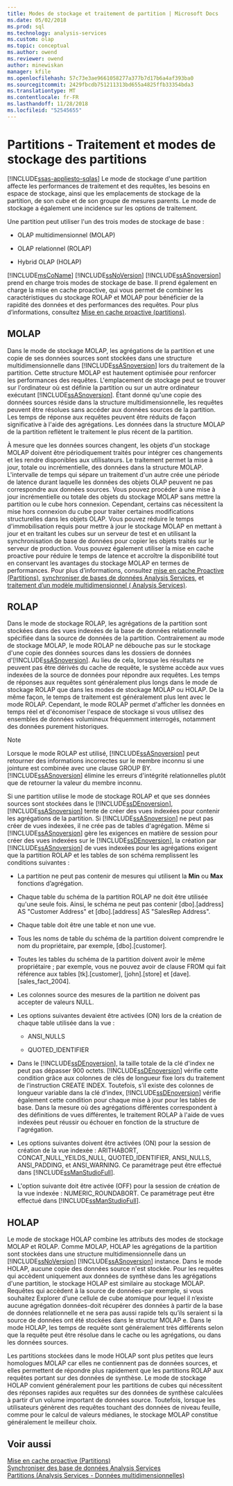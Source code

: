```yaml
---
title: Modes de stockage et traitement de partition | Microsoft Docs
ms.date: 05/02/2018
ms.prod: sql
ms.technology: analysis-services
ms.custom: olap
ms.topic: conceptual
ms.author: owend
ms.reviewer: owend
author: minewiskan
manager: kfile
ms.openlocfilehash: 57c73e3ae9661058277a377b7d17b6a4af393ba0
ms.sourcegitcommit: 2429fbcdb751211313bd655a4825ffb33354bda3
ms.translationtype: MT
ms.contentlocale: fr-FR
ms.lasthandoff: 11/28/2018
ms.locfileid: "52545655"
---
```

# <a name="partitions---partition-storage-modes-and-processing"></a>Partitions - Traitement et modes de stockage des partitions
[!INCLUDE[ssas-appliesto-sqlas](../../includes/ssas-appliesto-sqlas.md)]
  Le mode de stockage d'une partition affecte les performances de traitement et des requêtes, les besoins en espace de stockage, ainsi que les emplacements de stockage de la partition, de son cube et de son groupe de mesures parents. Le mode de stockage a également une incidence sur les options de traitement.  
  
 Une partition peut utiliser l'un des trois modes de stockage de base :  
  
-   OLAP multidimensionnel (MOLAP)  
  
-   OLAP relationnel (ROLAP)  
  
-   Hybrid OLAP (HOLAP)  
  
 [!INCLUDE[msCoName](../../includes/msconame-md.md)] [!INCLUDE[ssNoVersion](../../includes/ssnoversion-md.md)] [!INCLUDE[ssASnoversion](../../includes/ssasnoversion-md.md)] prend en charge trois modes de stockage de base. Il prend également en charge la mise en cache proactive, qui vous permet de combiner les caractéristiques du stockage ROLAP et MOLAP pour bénéficier de la rapidité des données et des performances des requêtes. Pour plus d’informations, consultez [Mise en cache proactive &#40;partitions&#41;](../../analysis-services/multidimensional-models-olap-logical-cube-objects/partitions-proactive-caching.md).  
  
## <a name="molap"></a>MOLAP  
 Dans le mode de stockage MOLAP, les agrégations de la partition et une copie de ses données sources sont stockées dans une structure multidimensionnelle dans [!INCLUDE[ssASnoversion](../../includes/ssasnoversion-md.md)] lors du traitement de la partition. Cette structure MOLAP est hautement optimisée pour renforcer les performances des requêtes. L'emplacement de stockage peut se trouver sur l'ordinateur où est définie la partition ou sur un autre ordinateur exécutant [!INCLUDE[ssASnoversion](../../includes/ssasnoversion-md.md)]. Étant donné qu'une copie des données sources réside dans la structure multidimensionnelle, les requêtes peuvent être résolues sans accéder aux données sources de la partition. Les temps de réponse aux requêtes peuvent être réduits de façon significative à l'aide des agrégations. Les données dans la structure MOLAP de la partition reflètent le traitement le plus récent de la partition.  
  
 À mesure que les données sources changent, les objets d'un stockage MOLAP doivent être périodiquement traités pour intégrer ces changements et les rendre disponibles aux utilisateurs. Le traitement permet la mise à jour, totale ou incrémentielle, des données dans la structure MOLAP. L'intervalle de temps qui sépare un traitement d'un autre crée une période de latence durant laquelle les données des objets OLAP peuvent ne pas correspondre aux données sources. Vous pouvez procéder à une mise à jour incrémentielle ou totale des objets du stockage MOLAP sans mettre la partition ou le cube hors connexion. Cependant, certains cas nécessitent la mise hors connexion du cube pour traiter certaines modifications structurelles dans les objets OLAP. Vous pouvez réduire le temps d'immobilisation requis pour mettre à jour le stockage MOLAP en mettant à jour et en traitant les cubes sur un serveur de test et en utilisant la synchronisation de base de données pour copier les objets traités sur le serveur de production. Vous pouvez également utiliser la mise en cache proactive pour réduire le temps de latence et accroître la disponibilité tout en conservant les avantages du stockage MOLAP en termes de performances. Pour plus d’informations, consultez [mise en cache Proactive &#40;Partitions&#41;](../../analysis-services/multidimensional-models-olap-logical-cube-objects/partitions-proactive-caching.md), [synchroniser de bases de données Analysis Services](../../analysis-services/multidimensional-models/synchronize-analysis-services-databases.md), et [traitement d’un modèle multidimensionnel &#40; Analysis Services&#41;](../../analysis-services/multidimensional-models/processing-a-multidimensional-model-analysis-services.md).  
  
## <a name="rolap"></a>ROLAP  
 Dans le mode de stockage ROLAP, les agrégations de la partition sont stockées dans des vues indexées de la base de données relationnelle spécifiée dans la source de données de la partition. Contrairement au mode de stockage MOLAP, le mode ROLAP ne débouche pas sur le stockage d'une copie des données sources dans les dossiers de données d'[!INCLUDE[ssASnoversion](../../includes/ssasnoversion-md.md)]. Au lieu de cela, lorsque les résultats ne peuvent pas être dérivés du cache de requête, le système accède aux vues indexées de la source de données pour répondre aux requêtes. Les temps de réponses aux requêtes sont généralement plus longs dans le mode de stockage ROLAP que dans les modes de stockage MOLAP ou HOLAP. De la même façon, le temps de traitement est généralement plus lent avec le mode ROLAP. Cependant, le mode ROLAP permet d'afficher les données en temps réel et d'économiser l'espace de stockage si vous utilisez des ensembles de données volumineux fréquemment interrogés, notamment des données purement historiques.  
  
> [!NOTE]  
>  Lorsque le mode ROLAP est utilisé, [!INCLUDE[ssASnoversion](../../includes/ssasnoversion-md.md)] peut retourner des informations incorrectes sur le membre inconnu si une jointure est combinée avec une clause GROUP BY. [!INCLUDE[ssASnoversion](../../includes/ssasnoversion-md.md)] élimine les erreurs d'intégrité relationnelles plutôt que de retourner la valeur du membre inconnu.  
  
 Si une partition utilise le mode de stockage ROLAP et que ses données sources sont stockées dans le [!INCLUDE[ssDEnoversion](../../includes/ssdenoversion-md.md)], [!INCLUDE[ssASnoversion](../../includes/ssasnoversion-md.md)] tente de créer des vues indexées pour contenir les agrégations de la partition. Si [!INCLUDE[ssASnoversion](../../includes/ssasnoversion-md.md)] ne peut pas créer de vues indexées, il ne crée pas de tables d'agrégation. Même si [!INCLUDE[ssASnoversion](../../includes/ssasnoversion-md.md)] gère les exigences en matière de session pour créer des vues indexées sur le [!INCLUDE[ssDEnoversion](../../includes/ssdenoversion-md.md)], la création par [!INCLUDE[ssASnoversion](../../includes/ssasnoversion-md.md)] de vues indexées pour les agrégations exigent que la partition ROLAP et les tables de son schéma remplissent les conditions suivantes :  
  
-   La partition ne peut pas contenir de mesures qui utilisent la **Min** ou **Max** fonctions d’agrégation.  
  
-   Chaque table du schéma de la partition ROLAP ne doit être utilisée qu'une seule fois. Ainsi, le schéma ne peut pas contenir [dbo].[address] AS "Customer Address" et [dbo].[address] AS "SalesRep Address".  
  
-   Chaque table doit être une table et non une vue.  
  
-   Tous les noms de table du schéma de la partition doivent comprendre le nom du propriétaire, par exemple, [dbo].[customer].  
  
-   Toutes les tables du schéma de la partition doivent avoir le même propriétaire ; par exemple, vous ne pouvez avoir de clause FROM qui fait référence aux tables [tk].[customer], [john].[store] et [dave].[sales_fact_2004].  
  
-   Les colonnes source des mesures de la partition ne doivent pas accepter de valeurs NULL.  
  
-   Les options suivantes devaient être activées (ON) lors de la création de chaque table utilisée dans la vue :  
  
    -   ANSI_NULLS  
  
    -   QUOTED_IDENTIFIER  
  
-   Dans le [!INCLUDE[ssDEnoversion](../../includes/ssdenoversion-md.md)], la taille totale de la clé d'index ne peut pas dépasser 900 octets. [!INCLUDE[ssDEnoversion](../../includes/ssdenoversion-md.md)] vérifie cette condition grâce aux colonnes de clés de longueur fixe lors du traitement de l’instruction CREATE INDEX. Toutefois, s’il existe des colonnes de longueur variable dans la clé d’index, [!INCLUDE[ssDEnoversion](../../includes/ssdenoversion-md.md)] vérifie également cette condition pour chaque mise à jour pour les tables de base. Dans la mesure où des agrégations différentes correspondent à des définitions de vues différentes, le traitement ROLAP à l'aide de vues indexées peut réussir ou échouer en fonction de la structure de l'agrégation.  
  
-   Les options suivantes doivent être activées (ON) pour la session de création de la vue indexée : ARITHABORT, CONCAT_NULL_YEILDS_NULL, QUOTED_IDENTIFIER, ANSI_NULLS, ANSI_PADDING, et ANSI_WARNING. Ce paramétrage peut être effectué dans [!INCLUDE[ssManStudioFull](../../includes/ssmanstudiofull-md.md)].  
  
-   L'option suivante doit être activée (OFF) pour la session de création de la vue indexée : NUMERIC_ROUNDABORT. Ce paramétrage peut être effectué dans [!INCLUDE[ssManStudioFull](../../includes/ssmanstudiofull-md.md)].  
  
## <a name="holap"></a>HOLAP  
 Le mode de stockage HOLAP combine les attributs des modes de stockage MOLAP et ROLAP. Comme MOLAP, HOLAP les agrégations de la partition sont stockées dans une structure multidimensionnelle dans un [!INCLUDE[ssNoVersion](../../includes/ssnoversion-md.md)] [!INCLUDE[ssASnoversion](../../includes/ssasnoversion-md.md)] instance. Dans le mode HOLAP, aucune copie des données source n'est stockée. Pour les requêtes qui accèdent uniquement aux données de synthèse dans les agrégations d'une partition, le stockage HOLAP est similaire au stockage MOLAP. Requêtes qui accèdent à la source de données-par exemple, si vous souhaitez Explorer d’une cellule de cube atomique pour lequel il n’existe aucune agrégation données-doit récupérer des données à partir de la base de données relationnelle et ne sera pas aussi rapide tels qu’ils seraient si la source de données ont été stockées dans le structur MOLAP e. Dans le mode HOLAP, les temps de requête sont généralement très différents selon que la requête peut être résolue dans le cache ou les agrégations, ou dans les données sources.  
  
 Les partitions stockées dans le mode HOLAP sont plus petites que leurs homologues MOLAP car elles ne contiennent pas de données sources, et elles permettent de répondre plus rapidement que les partitions ROLAP aux requêtes portant sur des données de synthèse. Le mode de stockage HOLAP convient généralement pour les partitions de cubes qui nécessitent des réponses rapides aux requêtes sur des données de synthèse calculées à partir d'un volume important de données source. Toutefois, lorsque les utilisateurs génèrent des requêtes touchant des données de niveau feuille, comme pour le calcul de valeurs médianes, le stockage MOLAP constitue généralement le meilleur choix.  
  
## <a name="see-also"></a>Voir aussi  
 [Mise en cache proactive &#40;Partitions&#41;](../../analysis-services/multidimensional-models-olap-logical-cube-objects/partitions-proactive-caching.md)   
 [Synchroniser des base de données Analysis Services](../../analysis-services/multidimensional-models/synchronize-analysis-services-databases.md)   
 [Partitions &#40;Analysis Services - Données multidimensionnelles&#41;](../../analysis-services/multidimensional-models-olap-logical-cube-objects/partitions-analysis-services-multidimensional-data.md)  
  
  
